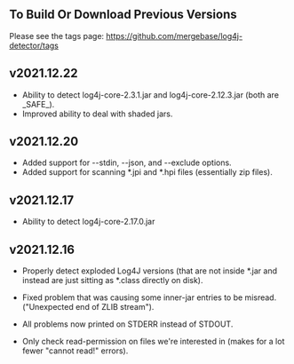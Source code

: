
## To Build Or Download Previous Versions

Please see the tags page: https://github.com/mergebase/log4j-detector/tags

## v2021.12.22

- Ability to detect log4j-core-2.3.1.jar and log4j-core-2.12.3.jar (both are \_SAFE\_).
- Improved ability to deal with shaded jars.

## v2021.12.20

- Added support for --stdin, --json, and --exclude options.
- Added support for scanning *.jpi and *.hpi files (essentially zip files).

## v2021.12.17

- Ability to detect log4j-core-2.17.0.jar 

## v2021.12.16

- Properly detect exploded Log4J versions (that are not inside *.jar and instead are just sitting as *.class directly on disk).

- Fixed problem that was causing some inner-jar entries to be misread. ("Unexpected end of ZLIB stream").

- All problems now printed on STDERR instead of STDOUT.

- Only check read-permission on files we're interested in (makes for a lot fewer "cannot read!" errors).



